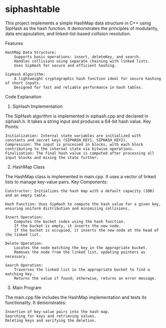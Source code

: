 # siphashtable
This project implements a simple HashMap data structure in C++ using SipHash as the hash function. It demonstrates the principles of modularity, data encapsulation, and linked-list-based collision resolution.

Features

    HashMap Data Structure:
        Supports basic operations: insert, deleteKey, and search.
        Handles collisions using separate chaining with linked lists.
        Uses SipHash for secure and efficient hashing.

    SipHash Algorithm:
        A lightweight cryptographic hash function ideal for secure hashing of short inputs.
        Designed for fast and reliable performance in hash tables.

Code Explanation
1. SipHash Implementation

The SipHash algorithm is implemented in siphash.cpp and declared in siphash.h. It takes a string input and produces a 64-bit hash value.
Key Points:

    Initialization: Internal state variables are initialized with constants and secret keys (SIPHASH_KEY1, SIPHASH_KEY2).
    Compression: The input is processed in blocks, with each block contributing to the internal state via bitwise operations.
    Finalization: The final hash value is computed after processing all input blocks and mixing the state further.

2. HashMap Class

The HashMap class is implemented in main.cpp. It uses a vector of linked lists to manage key-value pairs.
Key Components:

    Constructor: Initializes the hash map with a default capacity (100) and an empty table.

    Hash Function: Uses SipHash to compute the hash value for a given key, ensuring uniform distribution and minimizing collisions.

    Insert Operation:
        Computes the bucket index using the hash function.
        If the bucket is empty, it inserts the new node.
        If the bucket is occupied, it inserts the new node at the head of the linked list.

    Delete Operation:
        Locates the node matching the key in the appropriate bucket.
        Removes the node from the linked list, updating pointers as necessary.

    Search Operation:
        Traverses the linked list in the appropriate bucket to find a matching key.
        Returns the value if found; otherwise, returns an error message.

3. Main Program

The main.cpp file includes the HashMap implementation and tests its functionality. It demonstrates:

    Insertion of key-value pairs into the hash map.
    Searching for keys and retrieving values.
    Deleting keys and verifying the deletion.
